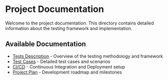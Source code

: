 # Project Documentation

Welcome to the project documentation. This directory contains detailed information about the testing framework and implementation.

## Available Documentation

- [Tests Description](tests_description.md) - Overview of the testing methodology and framework
- [Test Cases](test_cases.md) - Detailed test cases and scenarios
- [CI/CD](cicd.md) - Continuous Integration and Deployment setup
- [Project Plan](plan.md) - Development roadmap and milestones